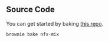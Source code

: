 
## Source Code

You can get started by baking [this repo](https://github.com/PatrickAlphaC/nft-mix).
```bash
brownie bake nfx-mix
```
